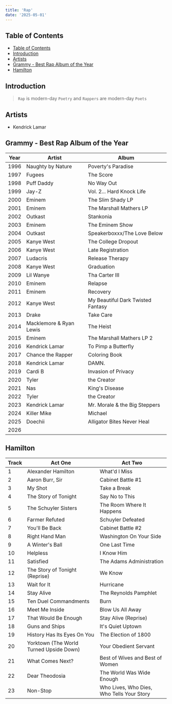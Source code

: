```yaml
---
title: 'Rap'
date: '2025-05-01'
---
```


## Table of Contents

- [Table of Contents](#table-of-contents)
- [Introduction](#introduction)
- [Artists](#artists)
- [Grammy - Best Rap Album of the Year](#grammy---best-rap-album-of-the-year)
- [Hamilton](#hamilton)

## Introduction

> `Rap` is modern-day `Poetry` and `Rappers` are modern-day `Poets`

## Artists

- Kendrick Lamar

## Grammy - Best Rap Album of the Year

| Year | Artist                  | Album                             |
| ---- | ----------------------- | --------------------------------- |
| 1996 | Naughty by Nature       | Poverty's Paradise                |
| 1997 | Fugees                  | The Score                         |
| 1998 | Puff Daddy              | No Way Out                        |
| 1999 | Jay-Z                   | Vol. 2... Hard Knock Life         |
| 2000 | Eminem                  | The Slim Shady LP                 |
| 2001 | Eminem                  | The Marshall Mathers LP           |
| 2002 | Outkast                 | Stankonia                         |
| 2003 | Eminem                  | The Eminem Show                   |
| 2004 | Outkast                 | Speakerboxxx/The Love Below       |
| 2005 | Kanye West              | The College Dropout               |
| 2006 | Kanye West              | Late Registration                 |
| 2007 | Ludacris                | Release Therapy                   |
| 2008 | Kanye West              | Graduation                        |
| 2009 | Lil Wanye               | Tha Carter III                    |
| 2010 | Eminem                  | Relapse                           |
| 2011 | Eminem                  | Recovery                          |
| 2012 | Kanye West              | My Beautiful Dark Twisted Fantasy |
| 2013 | Drake                   | Take Care                         |
| 2014 | Macklemore & Ryan Lewis | The Heist                         |
| 2015 | Eminem                  | The Marshall Mathers LP 2         |
| 2016 | Kendrick Lamar          | To Pimp a Butterfly               |
| 2017 | Chance the Rapper       | Coloring Book                     |
| 2018 | Kendrick Lamar          | DAMN.                             |
| 2019 | Cardi B                 | Invasion of Privacy               |
| 2020 | Tyler                   | the Creator                       |
| 2021 | Nas                     | King's Disease                    |
| 2022 | Tyler                   | the Creator                       |
| 2023 | Kendrick Lamar          | Mr. Morale & the Big Steppers     |
| 2024 | Killer Mike             | Michael                           |
| 2025 | Doechii                 | Alligator Bites Never Heal        |
| 2026 |                         |                                   |

## Hamilton

| Track | Act One                                 | Act Two                                   |
| ----- | --------------------------------------- | ----------------------------------------- |
| 1     | Alexander Hamilton                      | What'd I Miss                             |
| 2     | Aaron Burr, Sir                         | Cabinet Battle #1                         |
| 3     | My Shot                                 | Take a Break                              |
| 4     | The Story of Tonight                    | Say No to This                            |
| 5     | The Schuyler Sisters                    | The Room Where It Happens                 |
| 6     | Farmer Refuted                          | Schuyler Defeated                         |
| 7     | You'll Be Back                          | Cabinet Battle #2                         |
| 8     | Right Hand Man                          | Washington On Your Side                   |
| 9     | A Winter's Ball                         | One Last Time                             |
| 10    | Helpless                                | I Know Him                                |
| 11    | Satisfied                               | The Adams Administration                  |
| 12    | The Story of Tonight (Reprise)          | We Know                                   |
| 13    | Wait for It                             | Hurricane                                 |
| 14    | Stay Alive                              | The Reynolds Pamphlet                     |
| 15    | Ten Duel Commandments                   | Burn                                      |
| 16    | Meet Me Inside                          | Blow Us All Away                          |
| 17    | That Would Be Enough                    | Stay Alive (Reprise)                      |
| 18    | Guns and Ships                          | It's Quiet Uptown                         |
| 19    | History Has Its Eyes On You             | The Election of 1800                      |
| 20    | Yorktown (The World Turned Upside Down) | Your Obedient Servant                     |
| 21    | What Comes Next?                        | Best of Wives and Best of Women           |
| 22    | Dear Theodosia                          | The World Was Wide Enough                 |
| 23    | Non-Stop                                | Who Lives, Who Dies, Who Tells Your Story |
